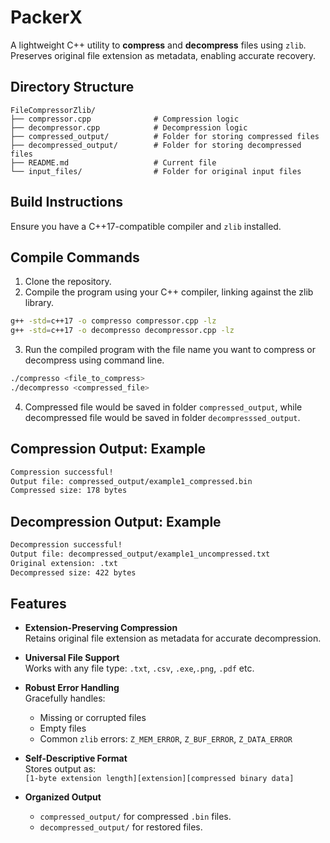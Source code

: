 # PackerX

A lightweight C++ utility to **compress** and **decompress** files using `zlib`.  
Preserves original file extension as metadata, enabling accurate recovery.

## Directory Structure
```
FileCompressorZlib/
├── compressor.cpp              # Compression logic
├── decompressor.cpp            # Decompression logic
├── compressed_output/          # Folder for storing compressed files
├── decompressed_output/        # Folder for storing decompressed files
├── README.md                   # Current file
└── input_files/                # Folder for original input files
```
## Build Instructions

Ensure you have a C++17-compatible compiler and `zlib` installed.

## Compile Commands

1. Clone the repository.
2. Compile the program using your C++ compiler, linking against the zlib library.
```bash
g++ -std=c++17 -o compresso compressor.cpp -lz
g++ -std=c++17 -o decompresso decompressor.cpp -lz
```
3. Run the compiled program with the file name you want to compress or decompress using command line.
```bash
./compresso <file_to_compress>
./decompresso <compressed_file>
```
4. Compressed file would be saved in folder `compressed_output`, while decompressed file would be saved in folder `decompresssed_output`.

## Compression Output: Example
```bash
Compression successful!
Output file: compressed_output/example1_compressed.bin
Compressed size: 178 bytes
```

## Decompression Output: Example
```bash
Decompression successful!
Output file: decompressed_output/example1_uncompressed.txt
Original extension: .txt
Decompressed size: 422 bytes
```

## Features

- **Extension-Preserving Compression**  
  Retains original file extension as metadata for accurate decompression.

- **Universal File Support**  
  Works with any file type: `.txt`, `.csv`, `.exe`,`.png`, `.pdf` etc.

- **Robust Error Handling**  
  Gracefully handles:
  - Missing or corrupted files
  - Empty files
  - Common `zlib` errors: `Z_MEM_ERROR`, `Z_BUF_ERROR`, `Z_DATA_ERROR`

- **Self-Descriptive Format**  
  Stores output as:  
  `[1-byte extension length][extension][compressed binary data]`

- **Organized Output**  
  - `compressed_output/` for compressed `.bin` files.
  - `decompressed_output/` for restored files.
